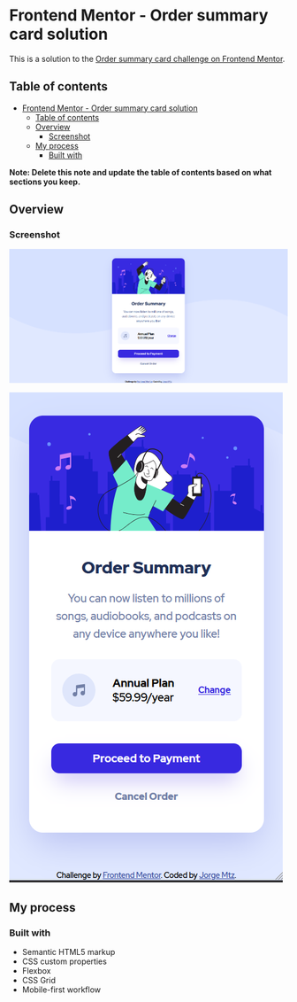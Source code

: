 # Frontend Mentor - Order summary card solution

This is a solution to the [Order summary card challenge on Frontend Mentor](https://www.frontendmentor.io/challenges/order-summary-component-QlPmajDUj).

## Table of contents

- [Frontend Mentor - Order summary card solution](#frontend-mentor---order-summary-card-solution)
  - [Table of contents](#table-of-contents)
  - [Overview](#overview)
    - [Screenshot](#screenshot)
  - [My process](#my-process)
    - [Built with](#built-with)

**Note: Delete this note and update the table of contents based on what sections you keep.**

## Overview

### Screenshot

![](solution/screenshot-desktop.png)

![](solution/screenshot-mobile.png)

## My process

### Built with

- Semantic HTML5 markup
- CSS custom properties
- Flexbox
- CSS Grid
- Mobile-first workflow
